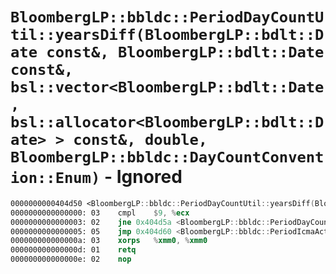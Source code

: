 # `BloombergLP::bbldc::PeriodDayCountUtil::yearsDiff(BloombergLP::bdlt::Date const&, BloombergLP::bdlt::Date const&, bsl::vector<BloombergLP::bdlt::Date, bsl::allocator<BloombergLP::bdlt::Date> > const&, double, BloombergLP::bbldc::DayCountConvention::Enum)` - Ignored

```nasm
0000000000404d50 <BloombergLP::bbldc::PeriodDayCountUtil::yearsDiff(BloombergLP::bdlt::Date const&, BloombergLP::bdlt::Date const&, bsl::vector<BloombergLP::bdlt::Date, bsl::allocator<BloombergLP::bdlt::Date> > const&, double, BloombergLP::bbldc::DayCountConvention::Enum)>:
0000000000000000: 03	cmpl	$9, %ecx
0000000000000003: 02	jne	0x404d5a <BloombergLP::bbldc::PeriodDayCountUtil::yearsDiff(BloombergLP::bdlt::Date const&, BloombergLP::bdlt::Date const&, bsl::vector<BloombergLP::bdlt::Date, bsl::allocator<BloombergLP::bdlt::Date> > const&, double, BloombergLP::bbldc::DayCountConvention::Enum)+0xa>
0000000000000005: 05	jmp	0x404d60 <BloombergLP::bbldc::PeriodIcmaActualActual::yearsDiff(BloombergLP::bdlt::Date const&, BloombergLP::bdlt::Date const&, bsl::vector<BloombergLP::bdlt::Date, bsl::allocator<BloombergLP::bdlt::Date> > const&, double)>
000000000000000a: 03	xorps	%xmm0, %xmm0
000000000000000d: 01	retq	
000000000000000e: 02	nop	
```

